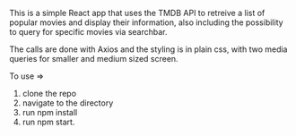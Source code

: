 This is a simple React app that uses the TMDB API to retreive a list of popular movies and display their information, also including the possibility to query for specific movies via searchbar. 

The calls are done with Axios and the styling is in plain css, with two media queries for smaller and medium sized screen. 



To use => 

1. clone the repo
2. navigate to the directory
2. run npm install 
3. run npm start. 

